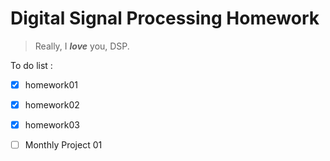 # Digital Signal Processing Homework

> Really, I ***love*** you, DSP.

To do list :

- [x] homework01

- [x] homework02

- [x] homework03

- [ ] Monthly Project 01